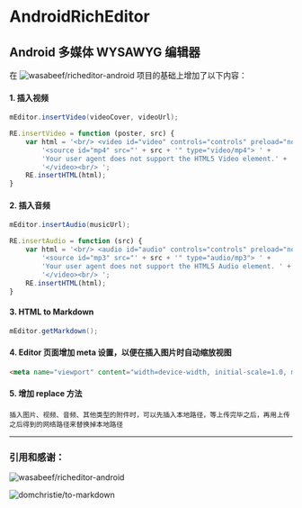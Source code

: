 # AndroidRichEditor

## Android 多媒体 WYSAWYG 编辑器

在 ![wasabeef/richeditor-android](https://github.com/wasabeef/richeditor-android) 项目的基础上增加了以下内容：

#### 1. 插入视频

```Java
mEditor.insertVideo(videoCover, videoUrl);
```
```JavaScript
RE.insertVideo = function (poster, src) {
    var html = '<br/> <video id="video" controls="controls" preload="none" poster="' + poster + '"> ' +
        '<source id="mp4" src="' + src + '" type="video/mp4"> ' +
        'Your user agent does not support the HTML5 Video element.' +
        '</video><br/> ';
    RE.insertHTML(html);
}
```

#### 2. 插入音频

```Java
mEditor.insertAudio(musicUrl);
```
```JavaScript
RE.insertAudio = function (src) {
    var html = '<br/> <audio id="audio" controls="controls" preload="none"> ' +
        '<source id="mp3" src="' + src + '" type="audio/mp3"> ' +
        'Your user agent does not support the HTML5 Audio element. ' +
        '</video><br/> ';
    RE.insertHTML(html);
}
```

#### 3. HTML to Markdown
```Java
mEditor.getMarkdown();
```

#### 4. Editor 页面增加 meta 设置，以便在插入图片时自动缩放视图
```HTML
<meta name="viewport" content="width=device-width, initial-scale=1.0, maximum-scale=1.0, user-scalable=0" />
```


#### 5. 增加 replace 方法
```
插入图片、视频、音频、其他类型的附件时，可以先插入本地路径，等上传完毕之后，再用上传之后得到的网络路径来替换掉本地路径
```

-------
### 引用和感谢：

![wasabeef/richeditor-android](https://github.com/wasabeef/richeditor-android)

![domchristie/to-markdown](https://github.com/domchristie/to-markdown)
